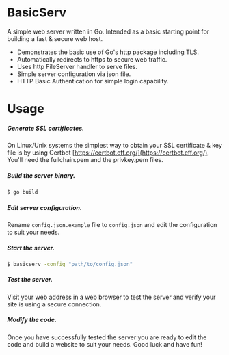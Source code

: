 # BasicServ
A simple web server written in Go. Intended as a basic starting point for building a fast & secure web host.
* Demonstrates the basic use of Go's http package including TLS.
* Automatically redirects to https to secure web traffic.
* Uses http FileServer handler to serve files.
* Simple server configuration via json file.
* HTTP Basic Authentication for simple login capability.

# Usage

##### Generate SSL certificates.
On Linux/Unix systems the simplest way to obtain your SSL certificate & key file is by using Certbot
[https://certbot.eff.org/](https://certbot.eff.org/). You'll need the fullchain.pem and the privkey.pem files.

##### Build the server binary.
```Bash
$ go build
```

##### Edit server configuration.
Rename `config.json.example` file to `config.json` and edit the configuration to suit your needs.

##### Start the server.
```Bash
$ basicserv -config "path/to/config.json"
```

##### Test the server.
Visit your web address in a web browser to test the server and verify your site is using a secure connection.

##### Modify the code.
Once you have successfully tested the server you are ready to edit the code and build a website to suit your needs. Good luck and have fun!
